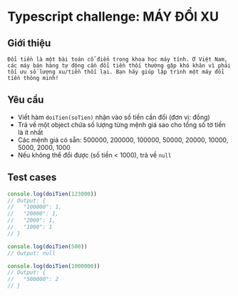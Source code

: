 # Typescript challenge: MÁY ĐỔI XU
## Giới thiệu
```
Đổi tiền là một bài toán cổ điển trong khoa học máy tính. Ở Việt Nam, các máy bán hàng tự động cần đổi tiền thối thường gặp khó khăn vì phải tối ưu số lượng xu/tiền thối lại. Bạn hãy giúp lập trình một máy đổi tiền thông minh!
```

## Yêu cầu
- Viết hàm `doiTien(soTien)` nhận vào số tiền cần đổi (đơn vị: đồng)
- Trả về một object chứa số lượng từng mệnh giá sao cho tổng số tờ tiền là ít nhất
- Các mệnh giá có sẵn: 500000, 200000, 100000, 50000, 20000, 10000, 5000, 2000, 1000
- Nếu không thể đổi được (số tiền < 1000), trả về `null`

## Test cases
```javascript
console.log(doiTien(123000))
// Output: {
//   "100000": 1,
//   "20000": 1,
//   "2000": 1,
//   "1000": 1
// }

console.log(doiTien(500)) 
// Output: null

console.log(doiTien(1000000))
// Output: {
//   "500000": 2
// }
```